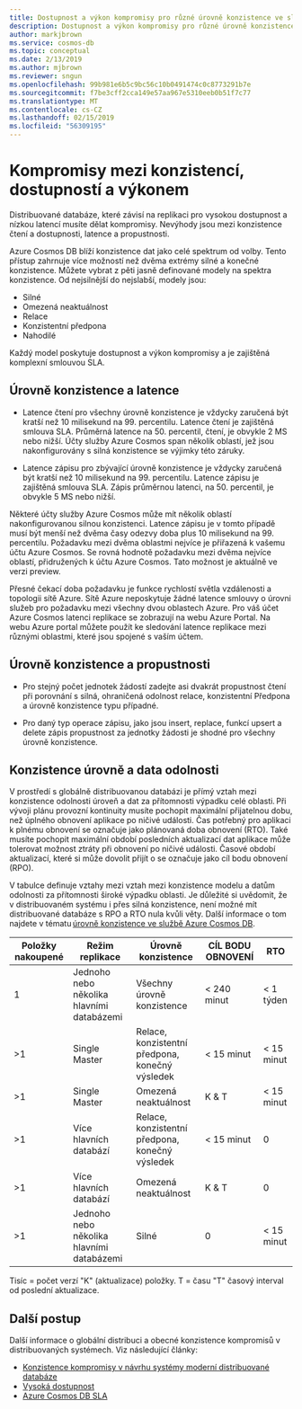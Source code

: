 ```yaml
---
title: Dostupnost a výkon kompromisy pro různé úrovně konzistence ve službě Azure Cosmos DB
description: Dostupnost a výkon kompromisy pro různé úrovně konzistence ve službě Azure Cosmos DB.
author: markjbrown
ms.service: cosmos-db
ms.topic: conceptual
ms.date: 2/13/2019
ms.author: mjbrown
ms.reviewer: sngun
ms.openlocfilehash: 99b981e6b5c9bc56c10b0491474c0c8773291b7e
ms.sourcegitcommit: f7be3cff2cca149e57aa967e5310eeb0b51f7c77
ms.translationtype: MT
ms.contentlocale: cs-CZ
ms.lasthandoff: 02/15/2019
ms.locfileid: "56309195"
---
```

# <a name="consistency-availability-and-performance-tradeoffs"></a>Kompromisy mezi konzistencí, dostupností a výkonem 

Distribuované databáze, které závisí na replikaci pro vysokou dostupnost a nízkou latencí musíte dělat kompromisy. Nevýhody jsou mezi konzistence čtení a dostupnosti, latence a propustnosti.

Azure Cosmos DB blíží konzistence dat jako celé spektrum od volby. Tento přístup zahrnuje více možností než dvěma extrémy silné a konečné konzistence. Můžete vybrat z pěti jasně definované modely na spektra konzistence. Od nejsilnější do nejslabší, modely jsou:

- Silné
- Omezená neaktuálnost
- Relace
- Konzistentní předpona
- Nahodilé

Každý model poskytuje dostupnost a výkon kompromisy a je zajištěná komplexní smlouvou SLA.

## <a name="consistency-levels-and-latency"></a>Úrovně konzistence a latence

- Latence čtení pro všechny úrovně konzistence je vždycky zaručená být kratší než 10 milisekund na 99. percentilu. Latence čtení je zajištěná smlouva SLA. Průměrná latence na 50. percentil, čtení, je obvykle 2 MS nebo nižší. Účty služby Azure Cosmos span několik oblastí, jež jsou nakonfigurovány s silná konzistence se výjimky této záruky.

- Latence zápisu pro zbývající úrovně konzistence je vždycky zaručená být kratší než 10 milisekund na 99. percentilu. Latence zápisu je zajištěná smlouva SLA. Zápis průměrnou latenci, na 50. percentil, je obvykle 5 MS nebo nižší.

Některé účty služby Azure Cosmos může mít několik oblastí nakonfigurovanou silnou konzistenci. Latence zápisu je v tomto případě musí být menší než dvěma časy odezvy doba plus 10 milisekund na 99. percentilu. Požadavku mezi dvěma oblastmi nejvíce je přiřazená k vašemu účtu Azure Cosmos. Se rovná hodnotě požadavku mezi dvěma nejvíce oblastí, přidružených k účtu Azure Cosmos. Tato možnost je aktuálně ve verzi preview.

Přesné čekací doba požadavku je funkce rychlostí světla vzdálenosti a topologii sítě Azure. Sítě Azure neposkytuje žádné latence smlouvy o úrovni služeb pro požadavku mezi všechny dvou oblastech Azure. Pro váš účet Azure Cosmos latenci replikace se zobrazují na webu Azure Portal. Na webu Azure portal můžete použít ke sledování latence replikace mezi různými oblastmi, které jsou spojené s vaším účtem.

## <a name="consistency-levels-and-throughput"></a>Úrovně konzistence a propustnosti

- Pro stejný počet jednotek žádostí zadejte asi dvakrát propustnost čtení při porovnání s silná, ohraničená odolnost relace, konzistentní Předpona a úrovně konzistence typu případné.

- Pro daný typ operace zápisu, jako jsou insert, replace, funkcí upsert a delete zápis propustnost za jednotky žádosti je shodné pro všechny úrovně konzistence.

## <a id="rto"></a>Konzistence úrovně a data odolnosti

V prostředí s globálně distribuovanou databázi je přímý vztah mezi konzistence odolnosti úroveň a dat za přítomnosti výpadku celé oblasti. Při vývoji plánu provozní kontinuity musíte pochopit maximální přijatelnou dobu, než úplného obnovení aplikace po ničivé události. Čas potřebný pro aplikaci k plnému obnovení se označuje jako plánovaná doba obnovení (RTO). Také musíte pochopit maximální období posledních aktualizací dat aplikace může tolerovat možnost ztráty při obnovení po ničivé události. Časové období aktualizací, které si může dovolit přijít o se označuje jako cíl bodu obnovení (RPO).

V tabulce definuje vztahy mezi vztah mezi konzistence modelu a datům odolnosti za přítomnosti široké výpadku oblasti. Je důležité si uvědomit, že v distribuovaném systému i přes silná konzistence, není možné mít distribuované databáze s RPO a RTO nula kvůli věty. Další informace o tom najdete v tématu [úrovně konzistence ve službě Azure Cosmos DB](consistency-levels.md).

|**Položky nakoupené**|**Režim replikace**|**Úrovně konzistence**|**CÍL BODU OBNOVENÍ**|**RTO**|
|---------|---------|---------|---------|---------|
|1|Jednoho nebo několika hlavními databázemi|Všechny úrovně konzistence|< 240 minut|< 1 týden|
|>1|Single Master|Relace, konzistentní předpona, konečný výsledek|< 15 minut|< 15 minut|
|>1|Single Master|Omezená neaktuálnost|K & T|< 15 minut|
|>1|Více hlavních databází|Relace, konzistentní předpona, konečný výsledek|< 15 minut|0|
|>1|Více hlavních databází|Omezená neaktuálnost|K & T|0|
|>1|Jednoho nebo několika hlavními databázemi|Silné|0|< 15 minut|

Tisíc = počet verzí "K" (aktualizace) položky.
T = času "T" časový interval od poslední aktualizace.

## <a name="next-steps"></a>Další postup

Další informace o globální distribuci a obecné konzistence kompromisů v distribuovaných systémech. Viz následující články:

- [Konzistence kompromisy v návrhu systémy moderní distribuované databáze](https://www.computer.org/web/csdl/index/-/csdl/mags/co/2012/02/mco2012020037-abs.html)
- [Vysoká dostupnost](high-availability.md)
- [Azure Cosmos DB SLA](https://azure.microsoft.com/support/legal/sla/cosmos-db/v1_2/)
